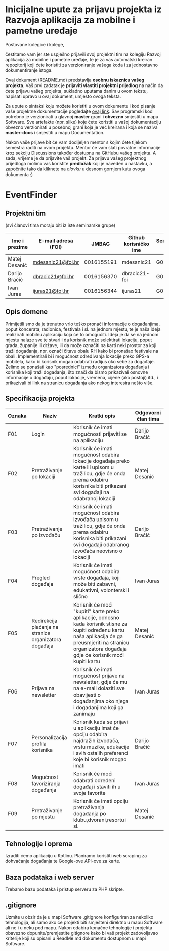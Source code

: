 # Inicijalne upute za prijavu projekta iz Razvoja aplikacija za mobilne i pametne uređaje

Poštovane kolegice i kolege, 

čestitamo vam jer ste uspješno prijavili svoj projektni tim na kolegiju Razvoj aplikacija za mobilne i pametne uređaje, te je za vas automatski kreiran repozitorij koji ćete koristiti za verzioniranje vašega koda i za jednostavno dokumentiranje istoga.

Ovaj dokument (README.md) predstavlja **osobnu iskaznicu vašeg projekta**. Vaš prvi zadatak je **prijaviti vlastiti projektni prijedlog** na način da ćete prijavu vašeg projekta, sukladno uputama danim u ovom tekstu, napisati upravo u ovaj dokument, umjesto ovoga teksta.

Za upute o sintaksi koju možete koristiti u ovom dokumentu i kod pisanje vaše projektne dokumentacije pogledajte [ovaj link](https://guides.github.com/features/mastering-markdown/).
Sav programski kod potrebno je verzionirati u glavnoj **master** grani i **obvezno** smjestiti u mapu Software. Sve artefakte (npr. slike) koje ćete koristiti u vašoj dokumentaciju obvezno verzionirati u posebnoj grani koja je već kreirana i koja se naziva **master-docs** i smjestiti u mapu Documentation.

Nakon vaše prijave bit će vam dodijeljen mentor s kojim ćete tijekom semestra raditi na ovom projektu. Mentor će vam slati povratne informacije kroz sekciju Discussions također dostupnu na GitHubu vašeg projekta. A sada, vrijeme je da prijavite vaš projekt. Za prijavu vašeg projektnog prijedloga molimo vas koristite **predložak** koji je naveden u nastavku, a započnite tako da kliknete na *olovku* u desnom gornjem kutu ovoga dokumenta :) 

# EventFinder

## Projektni tim
(svi članovi tima moraju biti iz iste seminarske grupe)

Ime i prezime | E-mail adresa (FOI) | JMBAG | Github korisničko ime | Seminarska grupa
------------  | ------------------- | ----- | --------------------- | ----------------
Matej Desanić | mdesanic21@foi.hr | 0016155191 | mdesanic21 | G01
Darijo Bračić | dbracic21@foi.hr | 0016156370 | dbracic21-foi | G01
Ivan Juras | ijuras21@foi.hr | 0016156344 | ijuras21 | G01

## Opis domene
Primijetili smo da je trenutno vrlo teško pronaći informacije o događanjima, poput koncerata, radionica, festivala i sl. na jednom mjestu, te je naša ideja realizirati mobilnu aplikaciju koja će to omogućiti. Ideja je da se na jednom mjestu nalaze sve te stvari i da korisnik može selektirati lokaciju, poput grada, županije ili države, ili da može označiti na karti neki prostor za koji traži događanja, npr. označi čitavu obalu RH kako bi pronašao festivale na obali. Implementirali bi i mogućnost određivanja lokacije preko GPS-a mobitela, kako bi korisnik mogao odabrati radijus oko sebe za događaje. Želimo se ponašati kao "posrednici" između organizatora događanja i korisnika koji traži događanja, što znači da bismo prikazivali osnovne informacije o događaju, poput lokacije, vremena, cijene (ako postoji) itd., i prikazivali bi link na stranicu događanja ako nekog interesira nešto više. 

<!-- Umjesto ovih uputa opišite domenu ili problem koji pokrivate vašim projektom. Domena može biti proizvoljna, ali obratite pozornost da sukladno ishodima učenja, domena omogući primjenu zahtijevanih koncepata kako je to navedeno u sljedećem poglavlju. Priložite odgovarajuće skice gdje je to prikladno.-->

## Specifikacija projekta
<!--Umjesto ovih uputa opišite zahtjeve za funkcionalnošću mobilne aplikacije ili aplikacije za pametne uređaje. Pobrojite osnovne funkcionalnosti i za svaku naznačite ime odgovornog člana tima. Opišite osnovnu buduću arhitekturu programskog proizvoda. Obratite pozornost da mobilne aplikacije često zahtijevaju pozadinske servise. Također uzmite u obzir da bi svaki član tima trebao biti odgovoran za otprilike 3 funkcionalnosti, te da bi opterećenje članova tima trebalo biti ujednačeno. Priložite odgovarajuće dijagrame i skice gdje je to prikladno. Funkcionalnosti sustava bobrojite u tablici ispod koristeći predložak koji slijedi:-->

Oznaka | Naziv | Kratki opis | Odgovorni član tima
------ | ----- | ----------- | -------------------
F01 | Login | Korisnik će imati mogućnosti prijaviti se na aplikaciju| Darijo Bračić
F02 | Pretraživanje po lokaciji  | Korisnik će imati mogućnost odabira lokacije događaja preko karte ili upisom u tražilicu, gdje će onda prema odabiru korisnika biti prikazani svi događaji na odabranoj lokaciji | Matej Desanić
F03 | Pretraživanje po izvođaču | Korisnik će imati mogućnost odabira izvođača upisom u tražilicu, gdje će onda prema odabiru korisnika biti prikazani svi događaji odabranog izvođača neovisno o lokaciji | Darijo Bračić
F04 | Pregled događaja | Korisnik će imati mogućnost odabira vrste događaja, koji može biti zabavni, edukativni, volonterski i slično | Ivan Juras
F05 | Redirekcija plaćanja na stranice organizatora događaja | Korisnik će moći "kupiti" karte preko aplikacije, odnosno kada korisnik stisne za kupiti određenu kartu naša aplikacija će ga preusmjeriti na stranicu organizatora događaja gdje će korisnik moći kupiti kartu | Matej Desanić
F06 | Prijava na newsletter | Korisnik će imati mogućnost prijave na newsletter, gdje će mu na e-mail dolaziti sve obavijesti o događanjima oko njega i događanjima koji ga zanimaju | Ivan Juras
F07 | Personalizacija profila korisnika | Korisnik kada se prijavi u aplikaciju imat će opciju odabira najdražih izvođača, vrstu muzike, edukacije i svih ostalih preferenci koje bi korisnik mogao imati | Darijo Bračić
F08 | Mogućnost favoriziranja događanja |  Korisnik će moći odabrati određeni događaj i staviti ih u svoje favorite  |Ivan Juras
F09 | Pretraživanje po mjestu| Korisnik će imati opciju pretraživanja događanja po klubu,dvorani,resortu i sl.  | Matej Desanić 

## Tehnologije i oprema
Izraditi ćemo aplikaciju u Kotlinu. Planiramo koristiti web scraping za dohvaćanje događanja te Google-ove API-ove za karte.

<!--Umjesto ovih uputa jasno popišite sve tehnologije, alate i opremu koju ćete koristiti pri implementaciji vašeg rješenja. Vaše rješenje može biti implementirano u bilo kojoj tehnologiji za razvoj mobilnih aplikacija ili aplikacija za pametne uređaje osim u hibridnim web tehnologijama kao što su React Native ili HTML+CSS+JS. Tehnologije koje ćete koristiti bi trebale biti javno dostupne, a ako ih ne budemo obrađivali na vježbama u vašoj dokumentaciji ćete morati navesti način preuzimanja, instaliranja i korištenja onih tehnologija koje su neopbodne kako bi se vaš programski proizvod preveo i pokrenuo. Pazite da svi alati koje ćete koristiti moraju imati odgovarajuću licencu. Što se tiče zahtjeva nastavnika, obvezno je koristiti git i GitHub za verzioniranje programskog koda, GitHub Wiki za pisanje jednostavne dokumentacije sukladno uputama mentora, a projektne zadatke je potrebno planirati i pratiti u alatu GitHub projects.-->

## Baza podataka i web server
Trebamo bazu podataka i pristup serveru za PHP skripte.

## .gitignore
Uzmite u obzir da je u mapi Software .gitignore konfiguriran za nekoliko tehnologija, ali samo ako će projekti biti smješteni direktno u mapu Software ali ne i u neku pod mapu. Nakon odabira konačne tehnologije i projekta obavezno dopunite/premjestite gitignore kako bi vaš projekt zadovoljavao kriterije koji su opisani u ReadMe.md dokumentu dostupnom u mapi Software.
